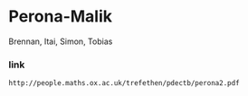 # Perona-Malik
Brennan, Itai, Simon, Tobias


### link
    http://people.maths.ox.ac.uk/trefethen/pdectb/perona2.pdf
